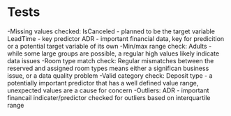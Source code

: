 # Tests
-Missing values checked:
    IsCanceled - planned to be the target variable
    LeadTime - key predictor
    ADR - important financial data, key for predicition or a potential target variable of its own
-Min/max range check:
    Adults - while some large groups are possible, a regular high values likely indicate data issues
-Room type match check:
    Regular mismatches between the reserved and assigned room types means either a significan business issue, or a data quality problem
-Valid category check:
    Deposit type - a potentially important predictor that has a well defined value range, unexpected values are a cause for concern
-Outliers:
    ADR - important financail indicater/predictor checked for outliers based on interquartile range